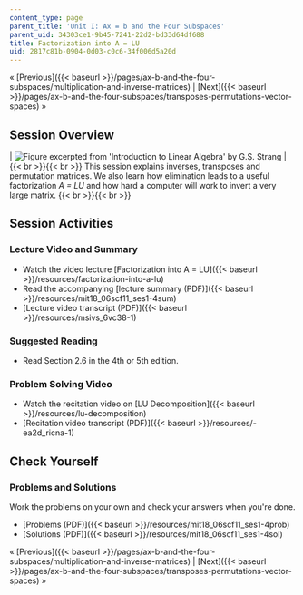 ```yaml
---
content_type: page
parent_title: 'Unit I: Ax = b and the Four Subspaces'
parent_uid: 34303ce1-9b45-7241-22d2-bd33d64df688
title: Factorization into A = LU
uid: 2817c81b-0904-0d03-c0c6-34f006d5a20d
---
```


« [Previous]({{< baseurl >}}/pages/ax-b-and-the-four-subspaces/multiplication-and-inverse-matrices) | [Next]({{< baseurl >}}/pages/ax-b-and-the-four-subspaces/transposes-permutations-vector-spaces) »

Session Overview
----------------

| ![Figure excerpted from 'Introduction to Linear Algebra' by G.S. Strang](BASEURL_PLACEHOLDER/resources/1_4) |  {{< br >}}{{< br >}} This session explains inverses, transposes and permutation matrices. We also learn how elimination leads to a useful factorization _A = LU_ and how hard a computer will work to invert a very large matrix. {{< br >}}{{< br >}}  

Session Activities
------------------

### Lecture Video and Summary

*   Watch the video lecture [Factorization into A = LU]({{< baseurl >}}/resources/factorization-into-a-lu)
*   Read the accompanying [lecture summary (PDF)]({{< baseurl >}}/resources/mit18_06scf11_ses1-4sum)
*   [Lecture video transcript (PDF)]({{< baseurl >}}/resources/msivs_6vc38-1)

### Suggested Reading

*   Read Section 2.6 in the 4th or 5th edition.

### Problem Solving Video

*   Watch the recitation video on [LU Decomposition]({{< baseurl >}}/resources/lu-decomposition)
*   [Recitation video transcript (PDF)]({{< baseurl >}}/resources/-ea2d_ricna-1)

Check Yourself
--------------

### Problems and Solutions

Work the problems on your own and check your answers when you're done.

*   [Problems (PDF)]({{< baseurl >}}/resources/mit18_06scf11_ses1-4prob)
*   [Solutions (PDF)]({{< baseurl >}}/resources/mit18_06scf11_ses1-4sol)

« [Previous]({{< baseurl >}}/pages/ax-b-and-the-four-subspaces/multiplication-and-inverse-matrices) | [Next]({{< baseurl >}}/pages/ax-b-and-the-four-subspaces/transposes-permutations-vector-spaces) »